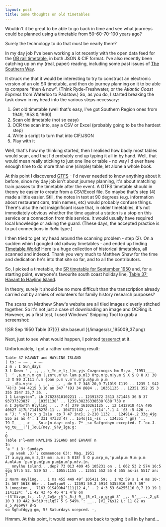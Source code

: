 ```yaml
---
layout: post
title: Some thoughts on old timetables
---
```


Wouldn't it be great to be able to go back in time and see what journeys could be planned using a timetable from 50-60-70-100 years ago?

Surely the technology to do that must be nearly there?

In my day job I've been working a lot recently with the open data feed for the [GB rail timetable](https://datafeeds.networkrail.co.uk/), in both JSON & CIF format. I've also recently been catching up on my (real, paper) reading, including some past issues of [The Southern Way](http://www.crecy.co.uk/the-southern-way).

It struck me that it would be interesting to try to construct an electronic version of an old SR timetable, and then do journey planning on it to be able to compare "then & now". (Think Ryde-Freshwater, or the *Atlantic Coast Express* from Waterloo to Padstow.) So, as you do, I started breaking the task down in my head into the various steps necessary:

1. Get old timetable (well that's easy, I've got Southern Region ones from 1949, 1953 & 1960)
2. Scan old timetable (not so easy)
3. OCR the scan into, say a CSV or Excel (probably going to be the hardest step)
4. Write a script to turn that into CIF/JSON
5. Play with it

Well, that's how my thinking started, then I realised how badly most tables would scan, and that I'd probably end up typing it all in by hand. Well, that would mean really sticking to just one line or table - no way I'd ever have enough time to do more than one (simple) table, let alone a whole book.

At this point I discovered [GTFS](http://gtfs.org/) - I'd never needed to know anything about it before, since my day job isn't about journey planning, it's about matching train passes to the timetable after the event. A GTFS timetable should in theory be easier to create from a CSV/Excel file. So maybe that's step (4) made a little easier. Still, the notes in text at 90 degrees (e.g. information about restaurant cars, train names, etc) would probably confuse things. There's also the not insignificant issue that, in older timetables, it's not immediately obvious whether the time against a station is a stop on this service or a connection from this service. It would usually have required local knowledge or asking the guard. (These days, the accepted practice is to put connections in *italic* type.)

I then tried to get my head around the scanning problem - step (2). On a sudden whim I googled old railway timetables - and ended up finding [Timetable World](https://timetableworld.com/)! Here is a huge collection of historical timetables, all scanned and indexed. Thank you very much to Matthew Shaw for the time and dedication he's into that site so far, and to all the contributors.

So, I picked a timetable, the [SR timetable for September 1950](https://timetableworld.com/book_viewer.php?id=6) and, for a starting point, everyone's favourite south coast holiday line, [Table 37: Havant to Hayling Island](https://timetableworld.com/image_viewer.php?id=6&section_id=1752).

In theory, surely it should be no more difficult than the transcription already carried out by armies of volunteers for family history research purposes?

The scans on Matthew Shaw's website are all tiled images cleverly stitched together. So it's not just a case of downloading an image and OCRing it. However, as a first test, I used Windows' Snipping Tool to grab a screenshot:

![SR Sep 1950 Table 37]({{ site.baseurl }}/images/sr_195009_37.png)

Next, just to see what would happen, I pointed [tesseract](https://sourceforge.net/projects/tesseract-ocr-alt/files/tesseract-ocr-setup-3.02.02.exe/download) at it.

Unfortunately, I got a rather uninspiring result:

    Table 37 HAVANT and HAYLING ISLAND
    | ts: — -— . = —-
    I m ; I Sun_days
    3 l Down ' , ,, ,, \_Ye_e_l;_l)n_yjs Cozgncncgcs hm M:,w._‘1951____
    l  ‘ ,a.m_n.m gm |.zn*u.m‘un lam p.ml3 0*p.m'p.m|y.m S X S 0 8 X! 30 :3 X 80 3.111 n.m {pan p.m v.m‘n.m‘p.m§p.m p.m
    __ _:Ea.v;nc , , _ , _ _. , de 5 7 348 20,9 7\1Dl9 I119 .. 1235 1 S42 ‘4)!3 344 4215 3.16 an 347 ‘(DJ 34 @884 .. 10351135 .. 12351 352 35 3 355 354? 35,7 35. .
    1 1 Langston”, Lb 37823810102211 .. 12391372 2313 371445 36 B 37 93737323837 .. 10351138’ .. l23S\3823S338538‘G38‘738 n
    n I 2§North Hlyling . .. 7 4] 279 1610261125 .. 12 1412918 41% 495 40627 4]7L'71418278-11 .. 104TIll42 .. ;1!14‘.‘.1 4 ‘£3 :5 426 ..
    a ‘J; ‘ yljx_x_g_Is1a _¢p_7 47 inc}; 2-210 1132 .. 124914-.2 33g_4jg 555 as as 4'. I 331 47333 47 .. 1o4s|11_-ss .. 134351 " gm} ’..
    I9 I_ _ _ > _ _Sn.c}n-day: only. 7* _sx Safgrdnyn excepted. I-‘ox-J-Vg_tu___|‘|_]ou1{ney._9§9_]ga;g:
    . 
    Q
    Table s'l—mmm HAYLING ISLAND and EAVANT n
    In
    ‘a " i 3: Sundays
    _ up week .3)’; commences 63!: Mag._1951
    if a.myg,mm,m 3,3) mm: a.m: 5 018! S O p.mrp_m,'p.mlp.m 9.m p.m A.mlA.m ‘p.m‘p.m{p.m p.m§n.m‘p.m!v.|n.
    __ nnylhu 1sland.. .dep7 73 013 409 45 105231 on . 1 662 53 2 574 16:5 sgq 57:5 52. 529 52 .. 1055:1155 .. 12551 552 55 4 555 as-is 5517 an: I
    2 Norm Hayling. .. 1 ms 455 449 49‘ 105411 59; . 1 W2 59 s 1 4 ms 10-: Is 567 5618 66» .. 1oo9;un9 .. 12591 59.2 5914 5355916 59:7 59‘
    3 Lnngston ,_ 7163 91S499b4‘111|12 4,‘ . 2 4:3 53 64255116 0,7 19 19 1 1141124: ‘,1 42 43 45 46 4'1 4‘B on
    —(3‘ﬂivgn_t:, .1-/_2o§> ;§‘s_5:} 9__|5_e1_:p_g;gA 3‘ _,. V'__..._2_g3 10 3 10 4A2_9«5i9:tLlq57 5 S 549%.’: __., }VI_7§s12 L: 11 82 as s_5_A§6#§7 B-S 
    so Sgﬁufdgyg gm, 5! Saturdays ucepced. —,

Hmmm. At this point, it would seem we are back to typing it all in by hand...

